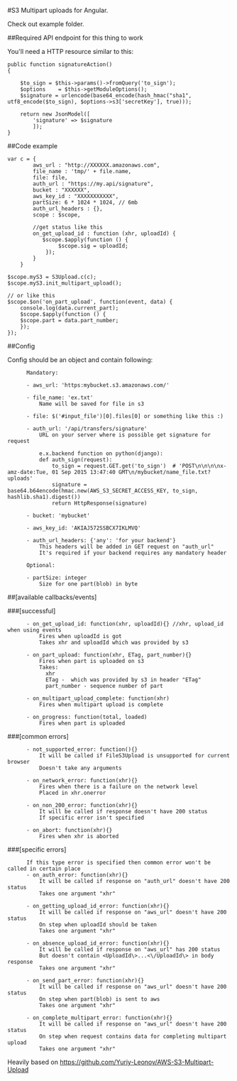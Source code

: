#S3 Multipart uploads for Angular.

Check out example folder.

##Required API endpoint for this thing to work

You'll need a HTTP resource similar to this:
    

    public function signatureAction()
    {

        $to_sign = $this->params()->fromQuery('to_sign');
        $options    = $this->getModuleOptions();
        $signature = urlencode(base64_encode(hash_hmac("sha1", utf8_encode($to_sign), $options->s3['secretKey'], true)));

        return new JsonModel([
            'signature' => $signature
            ]);
    }



##Code example

	var c = {
	    	aws_url : "http://XXXXXX.amazonaws.com",
            file_name : 'tmp/' + file.name,
            file: file,
            auth_url : "https://my.api/signature",
            bucket : "XXXXXX",
            aws_key_id : "XXXXXXXXXXX",
            partSize: 6 * 1024 * 1024, // 6mb
            auth_url_headers : {},
            scope : $scope,
	    
            //get status like this
            on_get_upload_id : function (xhr, uploadId) {  
               $scope.$apply(function () {
					$scope.sig = uploadId;
				});
            }
      	}         

	$scope.myS3 = S3Upload.c(c);
	$scope.myS3.init_multipart_upload();

	// or like this
	$scope.$on('on_part_upload', function(event, data) { 
		console.log(data.current_part);
		$scope.$apply(function () {
		$scope.part = data.part_number;
		});
	});

##Config


   Config should be an object and contain following:
        
          Mandatory:
        
          - aws_url: 'https:mybucket.s3.amazonaws.com/'
        
          - file_name: 'ex.txt'
              Name will be saved for file in s3
        
          - file: $('#input_file')[0].files[0] or something like this :)
        
          - auth_url: '/api/transfers/signature' 
              URL on your server where is possible get signature for request
        
              e.x.backend function on python(django):
              def auth_sign(request):
                  to_sign = request.GET.get('to_sign')  # 'POST\n\n\n\nx-amz-date:Tue, 01 Sep 2015 13:47:40 GMT\n/mybucket/name_file.txt?uploads'
                  signature = base64.b64encode(hmac.new(AWS_S3_SECRET_ACCESS_KEY, to_sign, hashlib.sha1).digest())
                  return HttpResponse(signature)
        
          - bucket: 'mybucket'
        
          - aws_key_id: 'AKIAJ572SSBCX7IKLMVQ'
        
          - auth_url_headers: {'any': 'for your backend'}
              This headers will be added in GET request on "auth_url"
              It's required if your backend requires any mandatory header
        
          Optional:
        
          - partSize: integer
              Size for one part(blob) in byte
        
##[available callbacks/events]

###[successful]

          - on_get_upload_id: function(xhr, uploadId){} //xhr, upload_id when using events
              Fires when uploadId is got
              Takes xhr and uploadId which was provided by s3
        
          - on_part_upload: function(xhr, ETag, part_number){}
              Fires when part is uploaded on s3
              Takes:
                xhr
                ETag -  which was provided by s3 in header "ETag"
                part_number - sequence number of part
        
          - on_multipart_upload_complete: function(xhr)
              Fires when multipart upload is complete
        
          - on_progress: function(total, loaded)
              Fires when part is uploaded
        
###[common errors]

          - not_supported_error: function(){}
              It will be called if FileS3Upload is unsupported for current browser
              Doesn't take any arguments
        
          - on_network_error: function(xhr){}
              Fires when there is a failure on the network level
              Placed in xhr.onerror
        
          - on_non_200_error: function(xhr){}
              It will be called if response doesn't have 200 status
              If specific error isn't specified
        
          - on_abort: function(xhr){}
              Fires when xhr is aborted
        
###[specific errors]

          If this type error is specified then common error won't be called in certain place
          - on_auth_error: function(xhr){}
              It will be called if response on "auth_url" doesn't have 200 status
              Takes one argument "xhr"
        
          - on_getting_upload_id_error: function(xhr){}
              It will be called if response on "aws_url" doesn't have 200 status
              On step when uploadId should be taken
              Takes one argument "xhr"
        
          - on_absence_upload_id_error: function(xhr){}
              It will be called if response on "aws_url" has 200 status
              But doesn't contain <UploadId\>...<\/UploadId\> in body response
              Takes one argument "xhr"
        
          - on_send_part_error: function(xhr){}
              It will be called if response on "aws_url" doesn't have 200 status
              On step when part(blob) is sent to aws
              Takes one argument "xhr"
        
          - on_complete_multipart_error: function(xhr){}
              It will be called if response on "aws_url" doesn't have 200 status
              On step when request contains data for completing multipart upload
              Takes one argument "xhr"


Heavily based on https://github.com/Yuriy-Leonov/AWS-S3-Multipart-Upload 

        


